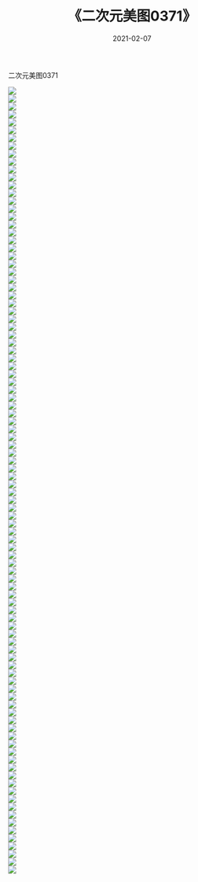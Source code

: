 ﻿---
layout: post
title:  《二次元美图0371》
date:   2021-02-07
img: http://imgx.orgx.ga/二次元/2021/二次元美图0371/000.jpg
categories: [美女, 清纯, 唯美]
---

二次元美图0371

 ![](http://imgx.orgx.ga/二次元/2021/二次元美图0371/001.jpg) <br>![](http://imgx.orgx.ga/二次元/2021/二次元美图0371/002.jpg) <br>![](http://imgx.orgx.ga/二次元/2021/二次元美图0371/003.jpg) <br>![](http://imgx.orgx.ga/二次元/2021/二次元美图0371/004.jpg) <br>![](http://imgx.orgx.ga/二次元/2021/二次元美图0371/005.jpg) <br>![](http://imgx.orgx.ga/二次元/2021/二次元美图0371/006.jpg) <br>![](http://imgx.orgx.ga/二次元/2021/二次元美图0371/007.jpg) <br>![](http://imgx.orgx.ga/二次元/2021/二次元美图0371/008.jpg) <br>![](http://imgx.orgx.ga/二次元/2021/二次元美图0371/009.jpg) <br>![](http://imgx.orgx.ga/二次元/2021/二次元美图0371/010.jpg) <br>![](http://imgx.orgx.ga/二次元/2021/二次元美图0371/011.jpg) <br>![](http://imgx.orgx.ga/二次元/2021/二次元美图0371/012.jpg) <br>![](http://imgx.orgx.ga/二次元/2021/二次元美图0371/013.jpg) <br>![](http://imgx.orgx.ga/二次元/2021/二次元美图0371/014.jpg) <br>![](http://imgx.orgx.ga/二次元/2021/二次元美图0371/015.jpg) <br>![](http://imgx.orgx.ga/二次元/2021/二次元美图0371/016.jpg) <br>![](http://imgx.orgx.ga/二次元/2021/二次元美图0371/017.jpg) <br>![](http://imgx.orgx.ga/二次元/2021/二次元美图0371/018.jpg) <br>![](http://imgx.orgx.ga/二次元/2021/二次元美图0371/019.jpg) <br>![](http://imgx.orgx.ga/二次元/2021/二次元美图0371/020.jpg) <br>![](http://imgx.orgx.ga/二次元/2021/二次元美图0371/021.jpg) <br>![](http://imgx.orgx.ga/二次元/2021/二次元美图0371/022.jpg) <br>![](http://imgx.orgx.ga/二次元/2021/二次元美图0371/023.jpg) <br>![](http://imgx.orgx.ga/二次元/2021/二次元美图0371/024.jpg) <br>![](http://imgx.orgx.ga/二次元/2021/二次元美图0371/025.jpg) <br>![](http://imgx.orgx.ga/二次元/2021/二次元美图0371/026.jpg) <br>![](http://imgx.orgx.ga/二次元/2021/二次元美图0371/027.jpg) <br>![](http://imgx.orgx.ga/二次元/2021/二次元美图0371/028.jpg) <br>![](http://imgx.orgx.ga/二次元/2021/二次元美图0371/029.jpg) <br>![](http://imgx.orgx.ga/二次元/2021/二次元美图0371/030.jpg) <br>![](http://imgx.orgx.ga/二次元/2021/二次元美图0371/031.jpg) <br>![](http://imgx.orgx.ga/二次元/2021/二次元美图0371/032.jpg) <br>![](http://imgx.orgx.ga/二次元/2021/二次元美图0371/033.jpg) <br>![](http://imgx.orgx.ga/二次元/2021/二次元美图0371/034.jpg) <br>![](http://imgx.orgx.ga/二次元/2021/二次元美图0371/035.jpg) <br>![](http://imgx.orgx.ga/二次元/2021/二次元美图0371/036.jpg) <br>![](http://imgx.orgx.ga/二次元/2021/二次元美图0371/037.jpg) <br>![](http://imgx.orgx.ga/二次元/2021/二次元美图0371/038.jpg) <br>![](http://imgx.orgx.ga/二次元/2021/二次元美图0371/039.jpg) <br>![](http://imgx.orgx.ga/二次元/2021/二次元美图0371/040.jpg) <br>![](http://imgx.orgx.ga/二次元/2021/二次元美图0371/041.jpg) <br>![](http://imgx.orgx.ga/二次元/2021/二次元美图0371/042.jpg) <br>![](http://imgx.orgx.ga/二次元/2021/二次元美图0371/043.jpg) <br>![](http://imgx.orgx.ga/二次元/2021/二次元美图0371/044.jpg) <br>![](http://imgx.orgx.ga/二次元/2021/二次元美图0371/045.jpg) <br>![](http://imgx.orgx.ga/二次元/2021/二次元美图0371/046.jpg) <br>![](http://imgx.orgx.ga/二次元/2021/二次元美图0371/047.jpg) <br>![](http://imgx.orgx.ga/二次元/2021/二次元美图0371/048.jpg) <br>![](http://imgx.orgx.ga/二次元/2021/二次元美图0371/049.jpg) <br>![](http://imgx.orgx.ga/二次元/2021/二次元美图0371/050.jpg) <br>![](http://imgx.orgx.ga/二次元/2021/二次元美图0371/051.jpg) <br>![](http://imgx.orgx.ga/二次元/2021/二次元美图0371/052.jpg) <br>![](http://imgx.orgx.ga/二次元/2021/二次元美图0371/053.jpg) <br>![](http://imgx.orgx.ga/二次元/2021/二次元美图0371/054.jpg) <br>![](http://imgx.orgx.ga/二次元/2021/二次元美图0371/055.jpg) <br>![](http://imgx.orgx.ga/二次元/2021/二次元美图0371/056.jpg) <br>![](http://imgx.orgx.ga/二次元/2021/二次元美图0371/057.jpg) <br>![](http://imgx.orgx.ga/二次元/2021/二次元美图0371/058.jpg) <br>![](http://imgx.orgx.ga/二次元/2021/二次元美图0371/059.jpg) <br>![](http://imgx.orgx.ga/二次元/2021/二次元美图0371/060.jpg) <br>![](http://imgx.orgx.ga/二次元/2021/二次元美图0371/061.jpg) <br>![](http://imgx.orgx.ga/二次元/2021/二次元美图0371/062.jpg) <br>![](http://imgx.orgx.ga/二次元/2021/二次元美图0371/063.jpg) <br>![](http://imgx.orgx.ga/二次元/2021/二次元美图0371/064.jpg) <br>![](http://imgx.orgx.ga/二次元/2021/二次元美图0371/065.jpg) <br>![](http://imgx.orgx.ga/二次元/2021/二次元美图0371/066.jpg) <br>![](http://imgx.orgx.ga/二次元/2021/二次元美图0371/067.jpg) <br>![](http://imgx.orgx.ga/二次元/2021/二次元美图0371/068.jpg) <br>![](http://imgx.orgx.ga/二次元/2021/二次元美图0371/069.jpg) <br>![](http://imgx.orgx.ga/二次元/2021/二次元美图0371/070.jpg) <br>![](http://imgx.orgx.ga/二次元/2021/二次元美图0371/071.jpg) <br>![](http://imgx.orgx.ga/二次元/2021/二次元美图0371/072.jpg) <br>![](http://imgx.orgx.ga/二次元/2021/二次元美图0371/073.jpg) <br>![](http://imgx.orgx.ga/二次元/2021/二次元美图0371/074.jpg) <br>![](http://imgx.orgx.ga/二次元/2021/二次元美图0371/075.jpg) <br>![](http://imgx.orgx.ga/二次元/2021/二次元美图0371/076.jpg) <br>![](http://imgx.orgx.ga/二次元/2021/二次元美图0371/077.jpg) <br>![](http://imgx.orgx.ga/二次元/2021/二次元美图0371/078.jpg) <br>![](http://imgx.orgx.ga/二次元/2021/二次元美图0371/079.jpg) <br>![](http://imgx.orgx.ga/二次元/2021/二次元美图0371/080.jpg) <br>![](http://imgx.orgx.ga/二次元/2021/二次元美图0371/081.jpg) <br>![](http://imgx.orgx.ga/二次元/2021/二次元美图0371/082.jpg) <br>![](http://imgx.orgx.ga/二次元/2021/二次元美图0371/083.jpg) <br>![](http://imgx.orgx.ga/二次元/2021/二次元美图0371/084.jpg) <br>![](http://imgx.orgx.ga/二次元/2021/二次元美图0371/085.jpg) <br>![](http://imgx.orgx.ga/二次元/2021/二次元美图0371/086.jpg) <br>![](http://imgx.orgx.ga/二次元/2021/二次元美图0371/087.jpg) <br>![](http://imgx.orgx.ga/二次元/2021/二次元美图0371/088.jpg) <br>![](http://imgx.orgx.ga/二次元/2021/二次元美图0371/089.jpg) <br>![](http://imgx.orgx.ga/二次元/2021/二次元美图0371/090.jpg) <br>![](http://imgx.orgx.ga/二次元/2021/二次元美图0371/091.jpg) <br>![](http://imgx.orgx.ga/二次元/2021/二次元美图0371/092.jpg) <br>![](http://imgx.orgx.ga/二次元/2021/二次元美图0371/093.jpg) <br>![](http://imgx.orgx.ga/二次元/2021/二次元美图0371/094.jpg) <br>![](http://imgx.orgx.ga/二次元/2021/二次元美图0371/095.jpg) <br>![](http://imgx.orgx.ga/二次元/2021/二次元美图0371/096.jpg) <br>![](http://imgx.orgx.ga/二次元/2021/二次元美图0371/097.jpg) <br>![](http://imgx.orgx.ga/二次元/2021/二次元美图0371/098.jpg) <br>![](http://imgx.orgx.ga/二次元/2021/二次元美图0371/099.jpg) <br>![](http://imgx.orgx.ga/二次元/2021/二次元美图0371/100.jpg) <br>